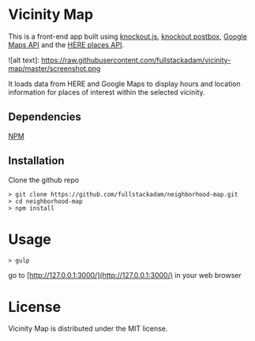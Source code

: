 # Vicinity Map
This is a front-end app built using [knockout.js](http://knockoutjs.com/), [knockout postbox](https://github.com/rniemeyer/knockout-postbox), 
[Google Maps API](https://developers.google.com/maps/) and the [HERE places API](https://developer.here.com/documentation/places).

![alt text]: https://raw.githubusercontent.com/fullstackadam/vicinity-map/master/screenshot.png

It loads data from HERE and Google Maps 
to display hours and location information for places of interest 
within the selected vicinity.

## Dependencies

[NPM](https://nodejs.org/en/)

## Installation

Clone the github repo

```
> git clone https://github.com/fullstackadam/neighborhood-map.git
> cd neighborhood-map
> npm install
```

# Usage

```> gulp```

go to [http://127.0.0.1:3000/](http://127.0.0.1:3000/) in your web browser

# License

Vicinity Map is distributed under the MIT license.